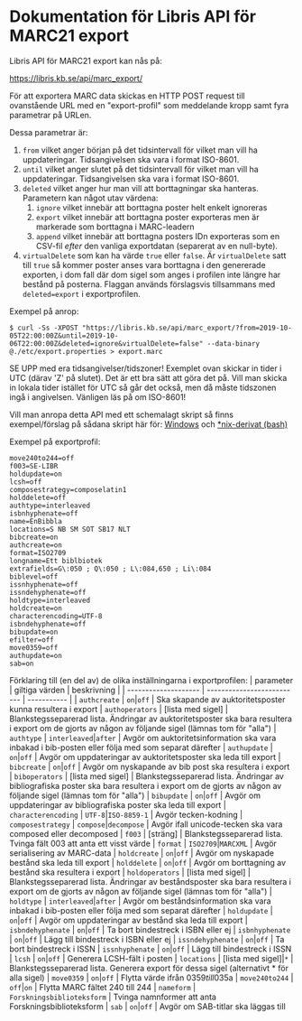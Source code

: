 # Dokumentation för Libris API för MARC21 export

Libris API för MARC21 export kan nås på:

https://libris.kb.se/api/marc_export/

För att exportera MARC data skickas en HTTP POST request till ovanstående URL med en "export-profil" som meddelande kropp samt fyra parametrar på URLen.

Dessa parametrar är:

1. `from` vilket anger början på det tidsintervall för vilket man vill ha uppdateringar. Tidsangivelsen ska vara i format ISO-8601.
1. `until` vilket anger slutet på det tidsintervall för vilket man vill ha uppdateringar. Tidsangivelsen ska vara i format ISO-8601.
1. `deleted` vilket anger hur man vill att borttagningar ska hanteras. Parametern kan något utav värdena:
   1. `ignore` vilket innebär att borttagna poster helt enkelt ignoreras
   1. `export` vilket innebär att borttagna poster exporteras men är markerade som borttagna i MARC-leadern
   1. `append` vilket innebär att borttagna posters IDn exporteras som en CSV-fil _efter_ den vanliga exportdatan (separerat av en null-byte).
1. `virtualDelete` som kan ha värde `true` eller `false`. Är `virtualDelete` satt till `true` så kommer poster anses vara borttagna i den genererade exporten, i dom fall där dom sigel som anges i profilen inte längre har bestånd på posterna. Flaggan används förslagsvis tillsammans med `deleted=export` i exportprofilen.

Exempel på anrop:
```
$ curl -Ss -XPOST "https://libris.kb.se/api/marc_export/?from=2019-10-05T22:00:00Z&until=2019-10-06T22:00:00Z&deleted=ignore&virtualDelete=false" --data-binary @./etc/export.properties > export.marc

```

SE UPP med era tidsangivelser/tidszoner! Exemplet ovan skickar in tider i UTC (därav 'Z' på slutet). Det är ett bra sätt att göra det på. Vill man skicka in lokala tider istället för UTC så går det också, men då måste tidszonen ingå i angivelsen. Vänligen läs på om ISO-8601!

Vill man anropa detta API med ett schemalagt skript så finns exempel/förslag på sådana skript här för:
[Windows](https://github.com/libris/librisxl/blob/master/marc_export/examplescripts/export_windows.bat)
och
[*nix-derivat (bash)](https://github.com/libris/librisxl/blob/master/marc_export/examplescripts/export_nix.sh)


Exempel på exportprofil:
```
move240to244=off
f003=SE-LIBR
holdupdate=on
lcsh=off
composestrategy=composelatin1
holddelete=off
authtype=interleaved
isbnhyphenate=off
name=EnBibbla
locations=S NB SM SOT SB17 NLT
bibcreate=on
authcreate=on
format=ISO2709
longname=Ett biblbiotek
extrafields=G\:050 ; Q\:050 ; L\:084,650 ; Li\:084
biblevel=off
issnhyphenate=off
issndehyphenate=off
holdtype=interleaved
holdcreate=on
characterencoding=UTF-8
isbndehyphenate=off
bibupdate=on
efilter=off
move0359=off
authupdate=on
sab=on

```

Förklaring till (en del av) de olika inställningarna i exportprofilen:
| parameter            | giltiga värden             | beskrivning |
| -------------------- | -------------------------- | ----------- |
| `authcreate`         | `on`\|`off`                | Ska skapande av auktoritetsposter kunna resultera i export
| `authoperators`      | [lista med sigel]          | Blankstegsseparerad lista. Ändringar av auktoritetsposter ska bara resultera i export om de gjorts av någon av följande sigel (lämnas tom för "alla")
| `authtype`           | `interleaved`\|`after`     | Avgör om auktoritetsinformation ska vara inbakad i bib-posten eller följa med som separat därefter
| `authupdate`         | `on`\|`off`                | Avgör om uppdateringar av auktoritetsposter ska leda till export
| `bibcreate`          | `on`\|`off`                | Avgör om nyskapande av bib post ska resultera i export
| `biboperators`       | [lista med sigel]          | Blankstegsseparerad lista. Ändringar av bibliografiska poster ska bara resultera i export om de gjorts av någon av följande sigel (lämnas tom för "alla")
| `bibupdate`          | `on`\|`off`                | Avgör om uppdateringar av bibliografiska poster ska leda till export
| `characterencoding`  | `UTF-8`\|`ISO-8859-1`      | Avgör tecken-kodning
| `composestrategy`    | `compose`\|`decompose`     | Avgör ifall unicode-tecken ska vara composed eller decomposed
| `f003`               | [sträng]                   | Blankstegsseparerad lista. Tvinga fält 003 att anta ett visst värde
| `format`             | `ISO2709`\|`MARCXML`       | Avgör serialisering av MARC-data
| `holdcreate`         | `on`\|`off`                | Avgör om nyskapade bestånd ska leda till export
| `holddelete`         | `on`\|`off`                | Avgör om borttagning av bestånd ska resultera i export
| `holdoperators`      | [lista med sigel]          | Blankstegsseparerad lista. Ändringar av beståndsposter ska bara resultera i export om de gjorts av någon av följande sigel (lämnas tom för "alla")
| `holdtype`           | `interleaved`\|`after`     | Avgör om beståndsinformation ska vara inbakad i bib-posten eller följa med som separat därefter
| `holdupdate`         | `on`\|`off`                | Avgör om uppdateringar av bestånd ska leda till export
| `isbndehyphenate`    | `on`\|`off`                | Ta bort bindestreck i ISBN eller ej
| `isbnhyphenate`      | `on`\|`off`                | Lägg till bindestreck i ISBN eller ej
| `issndehyphenate`    | `on`\|`off`                | Ta bort bindestreck i ISSN
| `issnhyphenate`      | `on`\|`off`                | Lägg till bindestreck i ISSN
| `lcsh`               | `on`\|`off`                | Generera LCSH-fält i posten
| `locations`          | [lista med sigel]\|`*`     | Blankstegsseparerad lista. Generera export för dessa sigel (alternativt * för alla sigel)
| `move0359`           | `on`\|`off`                | Flytta värde ifrån 035$9 till 035$a
| `move240to244`       | `off`|`on`                 | Flytta MARC fältet 240 till 244
| `nameform`           | `Forskningsbiblioteksform` | Tvinga namnformer att anta Forskningsbiblioteksform
| `sab`                | `on`\|`off`                | Avgör om SAB-titlar ska läggas till
